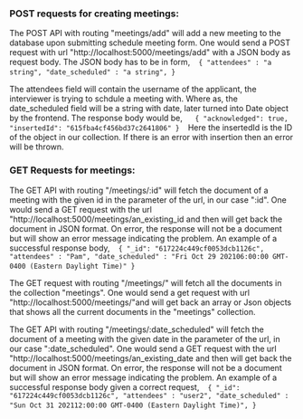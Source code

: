 ### POST requests for creating meetings:

The POST API with routing "meetings/add" will add a new meeting to the database upon submitting schedule meeting form. 
One would send a POST request with url "http://localhost:5000/meetings/add" with a JSON body as 
request body. The JSON body has to be in form, 
` ` `
{
  "attendees" : "a string",
  "date_scheduled" : "a string",
 }
 ` ` `

The attendees field will contain the username of the applicant, the interviewer is trying to schdule a meeting with. Where as, the date_scheduled field will be a string with date, later turned into Date object by the frontend.
The response body would be,
` ` ` 
{
  "acknowledged": true,
   "insertedId": "615fba4cf456bd37c2641806"
}
` ` ` 
Here the insertedId is the ID of the object in our collection. If there is an error with insertion then an error will be thrown. 

### GET Requests for meetings: 

The GET API with routing "/meetings/:id" will fetch the document of a meeting with the 
given id in the parameter of the url, in our case ":id". One would send a GET request 
with the url "http://localhost:5000/meetings/an_existing_id and then will get back the document in
JSON format. On error, the response will not be a document but will show an error message indicating the problem. 
An example of a successful response body, 
` ` `
{
  "_id": "617224c449cf0053dcb1126c",
  "attendees" : "Pam",
  "date_scheduled" : "Fri Oct 29 202106:00:00 GMT-0400 (Eastern Daylight Time)"
}
` ` `

The GET request with routing "/meetings/" will fetch all the documents in the collection "meetings". One would send a 
get request with url "http://localhost:5000/meetings/"and will get back an array or Json objects that shows all the
current documents in the "meetings" collection.  


The GET API with routing "/meetings/:date_scheduled" will fetch the document of a meeting with the given date in the parameter
of the url, in our case ":date_scheduled". One would send a GET request with the url "http://localhost:5000/meetings/an_existing_date
and then will get back the document in JSON format. On error, the response will not be a document but will show an error message 
indicating the problem. 
An example of a successful response body given a correct request, 
` ` `
{
  "_id": "617224c449cf0053dcb1126c",
  "attendees" : "user2",
  "date_scheduled" : "Sun Oct 31 202112:00:00 GMT-0400 (Eastern Daylight Time)",
}
` ` `